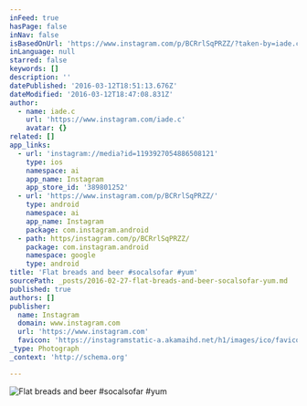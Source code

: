 ```yaml
---
inFeed: true
hasPage: false
inNav: false
isBasedOnUrl: 'https://www.instagram.com/p/BCRrlSqPRZZ/?taken-by=iade.c'
inLanguage: null
starred: false
keywords: []
description: ''
datePublished: '2016-03-12T18:51:13.676Z'
dateModified: '2016-03-12T18:47:08.831Z'
author:
  - name: iade.c
    url: 'https://www.instagram.com/iade.c'
    avatar: {}
related: []
app_links:
  - url: 'instagram://media?id=1193927054886508121'
    type: ios
    namespace: ai
    app_name: Instagram
    app_store_id: '389801252'
  - url: 'https://www.instagram.com/p/BCRrlSqPRZZ/'
    type: android
    namespace: ai
    app_name: Instagram
    package: com.instagram.android
  - path: https/instagram.com/p/BCRrlSqPRZZ/
    package: com.instagram.android
    namespace: google
    type: android
title: 'Flat breads and beer #socalsofar #yum'
sourcePath: _posts/2016-02-27-flat-breads-and-beer-socalsofar-yum.md
published: true
authors: []
publisher:
  name: Instagram
  domain: www.instagram.com
  url: 'https://www.instagram.com'
  favicon: 'https://instagramstatic-a.akamaihd.net/h1/images/ico/favicon.ico/7cdab0872b15.ico'
_type: Photograph
_context: 'http://schema.org'

---
```

![Flat breads and beer #socalsofar #yum](https://s3-us-west-2.amazonaws.com/the-grid-img/p/acc0426cd1228e744b18af74fc9d7e95c5cdccaa.jpg)